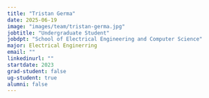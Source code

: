 ```yaml
---
title: "Tristan Germa"
date: 2025-06-19
image: "images/team/tristan-germa.jpg"
jobtitle: "Undergraduate Student"
jobdpt: "School of Electrical Engineering and Computer Science"
major: Electrical Enginerring
email: ""
linkedinurl: ""
startdate: 2023
grad-student: false
ug-student: true
alumni: false
---
```


